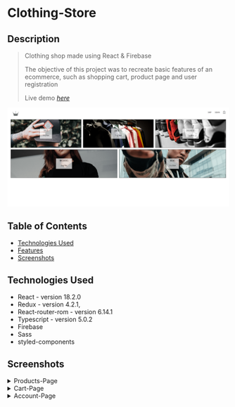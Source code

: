 # Clothing-Store

## Description

> Clothing shop made using React & Firebase
>
> The objective of this project was to recreate basic features of an ecommerce, such as shopping cart, product page and user registration
>
> Live demo [_here_](https://clothing-store-sandy.vercel.app/)

![Clothing-Store screenshot](./public/screenshots/Clothing-Store-Main-Page.PNG)

## Table of Contents
* [Technologies Used](#technologies-used)
* [Features](#features)
* [Screenshots](#screenshots)


## Technologies Used

- React - version 18.2.0
- Redux - version 4.2.1,
- React-router-rom - version 6.14.1
- Typescript - version 5.0.2
- Firebase
- Sass
- styled-components

## Screenshots

<details>
    <summary>Products-Page</summary>
     <img src="./public/screenshots/Clothing-Store-Products-Page.PNG">
</details>
<details>
    <summary>Cart-Page</summary>
     <img src="./public/screenshots/Clothing-Store-Cart-Page.PNG">
</details>
<details>
    <summary>Account-Page</summary>
    <img src="./public/screenshots/Clothing-Store-Account-Page.PNG">
</details>
